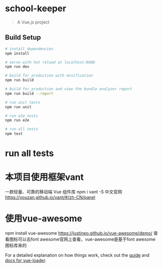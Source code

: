 # school-keeper

> A Vue.js project

## Build Setup

``` bash
# install dependencies
npm install

# serve with hot reload at localhost:8080
npm run dev

# build for production with minification
npm run build

# build for production and view the bundle analyzer report
npm run build --report

# run unit tests
npm run unit

# run e2e tests
npm run e2e

# run all tests
npm test
```

# run all tests
# 本项目使用框架vant
一款轻量、可靠的移动端 Vue 组件库
npm i vant -S
中文官网 https://youzan.github.io/vant/#/zh-CN/panel


# 使用vue-awesome
npm install vue-awesome
https://justineo.github.io/vue-awesome/demo/
查看图标可以去font awesome官网上查看，vue-awesome是基于font awesome图标库来的

For a detailed explanation on how things work, check out the [guide](http://vuejs-templates.github.io/webpack/) and [docs for vue-loader](http://vuejs.github.io/vue-loader).
